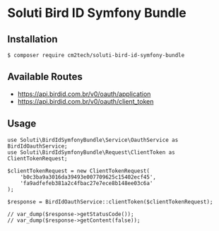 # Soluti Bird ID Symfony Bundle

## Installation

    $ composer require cm2tech/soluti-bird-id-symfony-bundle

## Available Routes

- https://api.birdid.com.br/v0/oauth/application
- https://api.birdid.com.br/v0/oauth/client_token

## Usage

    use Soluti\BirdIdSymfonyBundle\Service\OauthService as BirdIdOauthService;
    use Soluti\BirdIdSymfonyBundle\Request\ClientToken as ClientTokenRequest;

    $clientTokenRequest = new ClientTokenRequest(
        'b0c3ba9a3016da39493e007709625c15402ecf45',
        'fa9adfefeb381a2c4fbac27e7ece8b148ee03c6a'
    );

    $response = BirdIdOauthService::clientToken($clientTokenRequest);

    // var_dump($response->getStatusCode());
    // var_dump($response->getContent(false));
